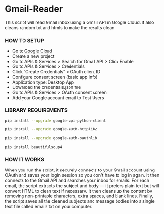 # Gmail-Reader
This script will read Gmail inbox using a Gmail API in Google Cloud. It also cleans random txt and htmls to make the results clean

### HOW TO SETUP
- Go to [Google Cloud](https://console.cloud.google.com/)
- Create a new project
- Go to APIs & Services > Search for Gmail API > Click Enable
- Go to APIs & Services > Credentials
- Click “Create Credentials” > OAuth client ID
- Configure consent screen (basic app info)
- Application type: Desktop App
- Download the credentials.json file
- Go to APIs & Services > OAuth consent screen
- Add your Google account email to Test Users

### LIBRARY REQUIREMENTS

```bash
pip install --upgrade google-api-python-client

pip install --upgrade google-auth-httplib2

pip install --upgrade google-auth-oauthlib

pip install beautifulsoup4
```
### HOW IT WORKS

When you run the script, it securely connects to your Gmail account using OAuth and saves your login session so you don't have to log in again. It then connects to the Gmail API and searches your inbox for emails. For each email, the script extracts the subject and body — it prefers plain text but will convert HTML to clean text if necessary. It then cleans up the content by removing non-printable characters, extra spaces, and blank lines. Finally, the script saves all the cleaned subjects and message bodies into a single text file called emails.txt on your computer.

